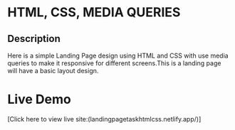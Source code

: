 # HTML, CSS, MEDIA QUERIES
## Description
Here is a simple Landing Page design using HTML and CSS with use media queries to make it responsive for different screens.This is a landing page will have a basic layout design.

# Live Demo
[Click here to view live site:(landingpagetaskhtmlcss.netlify.app/)] 

